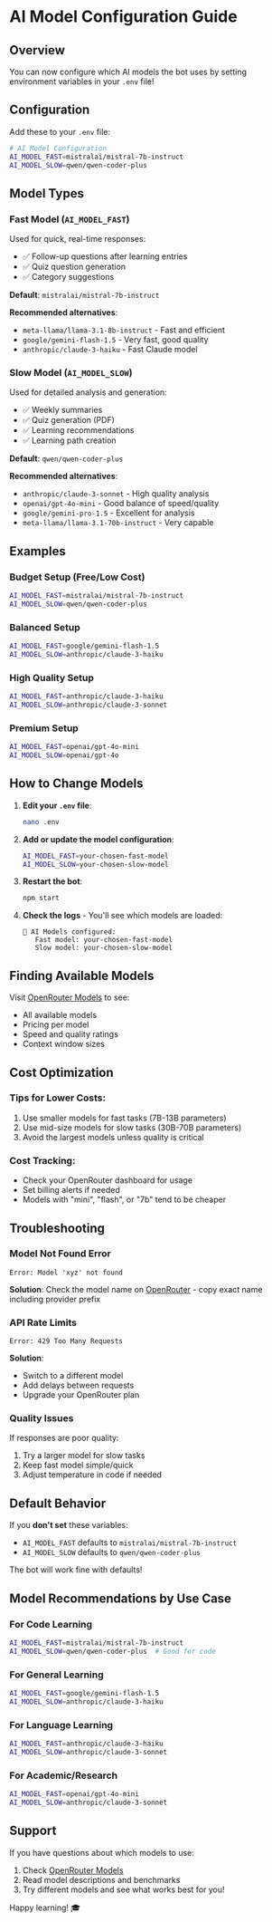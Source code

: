 # AI Model Configuration Guide

## Overview

You can now configure which AI models the bot uses by setting environment variables in your `.env` file!

## Configuration

Add these to your `.env` file:

```bash
# AI Model Configuration
AI_MODEL_FAST=mistralai/mistral-7b-instruct
AI_MODEL_SLOW=qwen/qwen-coder-plus
```

## Model Types

### Fast Model (`AI_MODEL_FAST`)
Used for quick, real-time responses:
- ✅ Follow-up questions after learning entries
- ✅ Quiz question generation
- ✅ Category suggestions

**Default**: `mistralai/mistral-7b-instruct`

**Recommended alternatives**:
- `meta-llama/llama-3.1-8b-instruct` - Fast and efficient
- `google/gemini-flash-1.5` - Very fast, good quality
- `anthropic/claude-3-haiku` - Fast Claude model

### Slow Model (`AI_MODEL_SLOW`)
Used for detailed analysis and generation:
- ✅ Weekly summaries
- ✅ Quiz generation (PDF)
- ✅ Learning recommendations
- ✅ Learning path creation

**Default**: `qwen/qwen-coder-plus`

**Recommended alternatives**:
- `anthropic/claude-3-sonnet` - High quality analysis
- `openai/gpt-4o-mini` - Good balance of speed/quality
- `google/gemini-pro-1.5` - Excellent for analysis
- `meta-llama/llama-3.1-70b-instruct` - Very capable

## Examples

### Budget Setup (Free/Low Cost)
```bash
AI_MODEL_FAST=mistralai/mistral-7b-instruct
AI_MODEL_SLOW=qwen/qwen-coder-plus
```

### Balanced Setup
```bash
AI_MODEL_FAST=google/gemini-flash-1.5
AI_MODEL_SLOW=anthropic/claude-3-haiku
```

### High Quality Setup
```bash
AI_MODEL_FAST=anthropic/claude-3-haiku
AI_MODEL_SLOW=anthropic/claude-3-sonnet
```

### Premium Setup
```bash
AI_MODEL_FAST=openai/gpt-4o-mini
AI_MODEL_SLOW=openai/gpt-4o
```

## How to Change Models

1. **Edit your `.env` file**:
   ```bash
   nano .env
   ```

2. **Add or update the model configuration**:
   ```bash
   AI_MODEL_FAST=your-chosen-fast-model
   AI_MODEL_SLOW=your-chosen-slow-model
   ```

3. **Restart the bot**:
   ```bash
   npm start
   ```

4. **Check the logs** - You'll see which models are loaded:
   ```
   🤖 AI Models configured:
      Fast model: your-chosen-fast-model
      Slow model: your-chosen-slow-model
   ```

## Finding Available Models

Visit [OpenRouter Models](https://openrouter.ai/models) to see:
- All available models
- Pricing per model
- Speed and quality ratings
- Context window sizes

## Cost Optimization

### Tips for Lower Costs:
1. Use smaller models for fast tasks (7B-13B parameters)
2. Use mid-size models for slow tasks (30B-70B parameters)
3. Avoid the largest models unless quality is critical

### Cost Tracking:
- Check your OpenRouter dashboard for usage
- Set billing alerts if needed
- Models with "mini", "flash", or "7b" tend to be cheaper

## Troubleshooting

### Model Not Found Error
```
Error: Model 'xyz' not found
```
**Solution**: Check the model name on [OpenRouter](https://openrouter.ai/models) - copy exact name including provider prefix

### API Rate Limits
```
Error: 429 Too Many Requests
```
**Solution**:
- Switch to a different model
- Add delays between requests
- Upgrade your OpenRouter plan

### Quality Issues
If responses are poor quality:
1. Try a larger model for slow tasks
2. Keep fast model simple/quick
3. Adjust temperature in code if needed

## Default Behavior

If you **don't set** these variables:
- `AI_MODEL_FAST` defaults to `mistralai/mistral-7b-instruct`
- `AI_MODEL_SLOW` defaults to `qwen/qwen-coder-plus`

The bot will work fine with defaults!

## Model Recommendations by Use Case

### For Code Learning
```bash
AI_MODEL_FAST=mistralai/mistral-7b-instruct
AI_MODEL_SLOW=qwen/qwen-coder-plus  # Good for code
```

### For General Learning
```bash
AI_MODEL_FAST=google/gemini-flash-1.5
AI_MODEL_SLOW=anthropic/claude-3-haiku
```

### For Language Learning
```bash
AI_MODEL_FAST=anthropic/claude-3-haiku
AI_MODEL_SLOW=anthropic/claude-3-sonnet
```

### For Academic/Research
```bash
AI_MODEL_FAST=openai/gpt-4o-mini
AI_MODEL_SLOW=anthropic/claude-3-sonnet
```

## Support

If you have questions about which models to use:
1. Check [OpenRouter Models](https://openrouter.ai/models)
2. Read model descriptions and benchmarks
3. Try different models and see what works best for you!

Happy learning! 🎓

